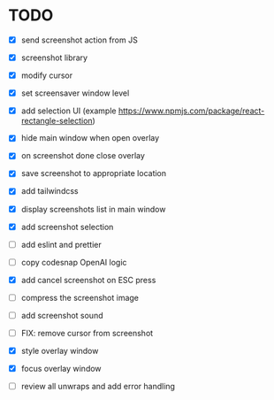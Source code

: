 # TODO

- [x] send screenshot action from JS
- [x] screenshot library
- [x] modify cursor
- [x] set screensaver window level
- [x] add selection UI (example https://www.npmjs.com/package/react-rectangle-selection)

- [x] hide main window when open overlay
- [x] on screenshot done close overlay
- [x] save screenshot to appropriate location
- [x] add tailwindcss 
- [x] display screenshots list in main window
- [x] add screenshot selection 

- [ ] add eslint and prettier
- [ ] copy codesnap OpenAI logic

- [x] add cancel screenshot on ESC press
- [ ] compress the screenshot image
- [ ] add screenshot sound

- [ ] FIX: remove cursor from screenshot
- [x] style overlay window
- [x] focus overlay window


- [ ] review all unwraps and add error handling
